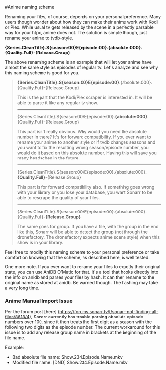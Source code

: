 #Anime naming scheme

Renaming your files, of course, depends on your personal preference. Many users though wonder about how they can make their anime work with Kodi or Plex. While usual tv gets released by the scene in a perfectly parsable way for your htpc, anime does not. The solution is simple though, just rename your anime to tvdb-style.

**{Series.CleanTitle}.S{season:00}E{episode:00}.{absolute:000}.{Quality.Full}-{Release.Group}**

The above renaming scheme is an example that will let your anime have almost the same style as episodes of regular tv. Let's analyze and see why this naming scheme is good for you.

>**{Series.CleanTitle}.S{season:00}E{episode:00}**.{absolute:000}.{Quality.Full}-{Release.Group}
>
>This is the part that the Kodi/Plex scraper is interested in. It will be able to parse it like any regular tv show.
>
>*****
>
>{Series.CleanTitle}.S{season:00}E{episode:00}.**{absolute:000}**.{Quality.Full}-{Release.Group}
>
>This part isn't really obvious. Why would you need the absolute number in there? It's for forward compatibility. If you ever want to rename your anime to another style or if tvdb changes seasons and you want to fix the resulting wrong season/episode number, you would do it based on this absolute number. Having this will save you many headaches in the future.
>
>*****
>
>{Series.CleanTitle}.S{season:00}E{episode:00}.{absolute:000}.**{Quality.Full}**-{Release.Group}
>
>This part is for forward compatibility also. If something goes wrong with your library or you lose your database, you want Sonarr to be able to rescrape the quality of your files.
>
>*****
>
>{Series.CleanTitle}.S{season:00}E{episode:00}.{absolute:000}.{Quality.Full}-**{Release.Group}**
>
>The same goes for group. If you have a file, with the group in the end like this, Sonarr will be able to detect the group (not through the dronefactory. The dronefactory expects anime scene style) when this show is in your library.

Feel free to modify this naming scheme to your personal preference or take comfort on knowing that the scheme, as described here, is well tested.

One more note. If you ever want to rename your files to exactly their original state, you can use AniDB O'Matic for that. It's a tool that hooks directly into the info on anidb and parses your files by hash. It can then rename to the original name as stored at anidb. Be warned though. The hashing may take a very long time.

### Anime Manual Import Issue ###

Per the forum post [here] (https://forums.sonarr.tv/t/sonarr-not-finding-all-files/8618/4), Sonarr currently has trouble parsing absolute episode numbers over 100, since it then treats the first digit as a season with the following two digits as the episode number.  The current workaround for this issue is to add any release group name in brackets at the beginning of the file name.

Example:
* Bad absolute file name: Show.234.Episode.Name.mkv
* Modified file name: [DND] Show.234.Episode.Name.mkv